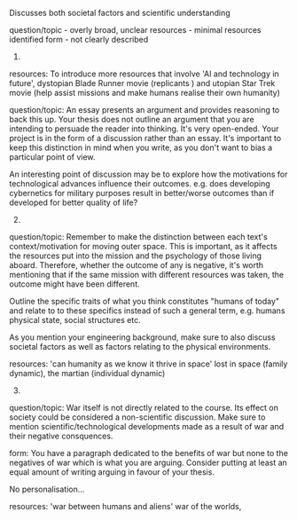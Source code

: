 Discusses both societal factors and scientific understanding

question/topic - overly broad, unclear
resources - minimal resources identified
form - not clearly described

1.
resources:
To introduce more resources that involve 'AI and technology in future',
dystopian Blade Runner movie (replicants ) and utopian Star Trek movie (help assist missions and make humans realise their own humanity)

question/topic:
An essay presents an argument and provides reasoning to back this up.
Your thesis does not outline an argument that you are intending to persuade the reader into thinking.
It's very open-ended.  Your project is in the form of a discussion rather than an essay.
It's important to keep this distinction in mind when you write, as you don't want to bias a particular point of view.

An interesting point of discussion may be to explore how the motivations for technological advances influence their outcomes.
e.g. does developing cybernetics for military purposes result in better/worse outcomes than if developed for better quality of life?

2.
question/topic:
Remember to make the distinction between each text's context/motivation for moving outer space.
This is important, as it affects the resources put into the mission and the psychology of those living aboard.
Therefore, whether the outcome of any is negative, it's worth mentioning that if the same mission with different resources was taken, the outcome might have been different. 

Outline the specific traits of what you think constitutes "humans of today" and relate to to these specifics
instead of such a general term, e.g. humans physical state, social structures etc.

As you mention your engineering background, make sure to also discuss societal factors as well as factors relating to the physical environments.

resources:
'can humanity as we know it thrive in space'
lost in space (family dynamic), the martian (individual dynamic)  

3.
question/topic:
War itself is not directly related to the course. Its effect on society could be considered a non-scientific discussion.
Make sure to mention scientific/technological developments made as a result of war and their negative consquences.

form:
You have a paragraph dedicated to the benefits of war but none to the negatives of war which is what you are arguing. 
Consider putting at least an equal amount of writing arguing in favour of your thesis.

No personalisation...

resources:
'war between humans and aliens'
war of the worlds, 
